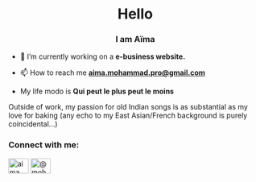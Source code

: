
<h1 align="center">Hello</h1>
<h3 align="center">I am Aïma</h3>

- 🔭 I’m currently working on a **e-business website.**

- 📫 How to reach me **aima.mohammad.pro@gmail.com**
  
- My life modo is **Qui peut le plus peut le moins**

Outside of work, my passion for old Indian songs is as substantial as my love for baking (any echo to my East Asian/French background is purely coincidental...)

<h3 align="left">Connect with me:</h3>


<p align="left">
<a href="https://linkedin.com/in/aima mohammad" target="blank"><img align="center" src="https://raw.githubusercontent.com/rahuldkjain/github-profile-readme-generator/master/src/images/icons/Social/linked-in-alt.svg" alt="aima mohammad" height="30" width="40" /></a>
<a href="https://medium.com/@mohammadaima" target="blank"><img align="center" src="https://raw.githubusercontent.com/rahuldkjain/github-profile-readme-generator/master/src/images/icons/Social/medium.svg" alt="@mohammadaima" height="30" width="40" /></a>
</p>

 
